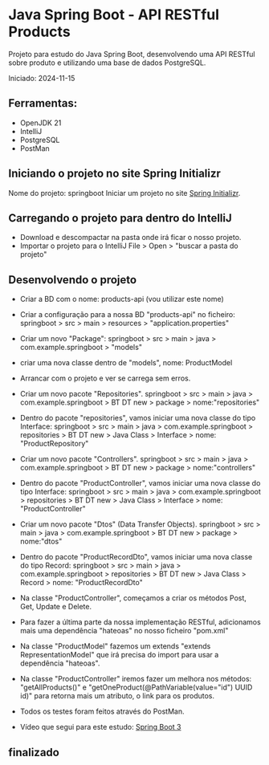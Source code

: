 # Java Spring Boot - API RESTful Products

Projeto para estudo do Java Spring Boot, desenvolvendo uma API RESTful sobre produto e utilizando uma base de dados PostgreSQL.

Iniciado: 2024-11-15

## Ferramentas:

- OpenJDK 21
- IntelliJ
- PostgreSQL
- PostMan


## Iniciando o projeto no site Spring Initializr
Nome do projeto: springboot
Iniciar um projeto no site [Spring Initializr](https://start.spring.io/).

## Carregando o projeto para dentro do IntelliJ
- Download e descompactar na pasta onde irá ficar o nosso projeto.
- Importar o projeto para o IntelliJ File > Open > "buscar a pasta do projeto"

## Desenvolvendo o projeto
- Criar a BD com o nome: products-api (vou utilizar este nome)
- Criar a configuração para a nossa BD "products-api" no ficheiro: springboot > src > main > resources > "application.properties"
- Criar um novo "Package": springboot > src > main > java > com.example.springboot > "models"
- criar uma nova classe dentro de "models", nome: ProductModel
- Arrancar com o projeto e ver se carrega sem erros.

- Criar um novo pacote "Repositories". springboot > src > main > java > com.example.springboot > BT DT new > package > nome:"repositories"
- Dentro do pacote "repositories", vamos iniciar uma nova classe do tipo Interface: springboot > src > main > java > com.example.springboot > repositories > BT DT new > Java Class > Interface > nome: "ProductRepository"

- Criar um novo pacote "Controllers". springboot > src > main > java > com.example.springboot > BT DT new > package > nome:"controllers"
- Dentro do pacote "ProductController", vamos iniciar uma nova classe do tipo Interface: springboot > src > main > java > com.example.springboot > repositories > BT DT new > Java Class > Interface > nome: "ProductController"

- Criar um novo pacote "Dtos" (Data Transfer Objects). springboot > src > main > java > com.example.springboot > BT DT new > package > nome:"dtos"
- Dentro do pacote "ProductRecordDto", vamos iniciar uma nova classe do tipo Record: springboot > src > main > java > com.example.springboot > repositories > BT DT new > Java Class > Record > nome: "ProductRecordDto"
    
- Na classe "ProductController", começamos a criar os métodos Post, Get, Update e Delete.
- Para fazer a última parte da nossa implementação RESTful, adicionamos mais uma dependência "hateoas" no nosso ficheiro "pom.xml"
- Na classe "ProductModel" fazemos um extends "extends RepresentationModel<ProductModel>" que irá precisa do import para usar a dependência "hateoas".
- Na classe "ProductController" iremos fazer um melhora nos métodos: "getAllProducts()" e "getOneProduct(@PathVariable(value="id") UUID id)" para retorna mais um atributo, o link para os produtos.

- Todos os testes foram feitos através do PostMan.
- Vídeo que segui para este estudo: [Spring Boot 3](https://www.youtube.com/watch?v=wlYvA2b1BWI)

## finalizado

